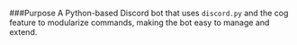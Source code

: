 ###Purpose
A Python-based Discord bot that uses `discord.py` and the cog feature to modularize commands, making the bot easy to manage and extend.
